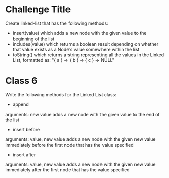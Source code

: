 # Challenge Title
Create linked-list that has the following methods:

- insert(value) which adds a new node with the given value to the beginning of the list
- includes(value) which returns a boolean result depending on whether that value exists as a Node’s value somewhere within the list
- toString() which returns a string representing all the values in the Linked List, formatted as:
"{ a } -> { b } -> { c } -> NULL"



# Class 6

Write the following methods for the Linked List class:

- append

arguments: new value adds a new node with the given value to the end of the list

- insert before

arguments: value, new value adds a new node with the given new value immediately before the first node that has the value specified

- insert after

arguments: value, new value adds a new node with the given new value immediately after the first node that has the value specified